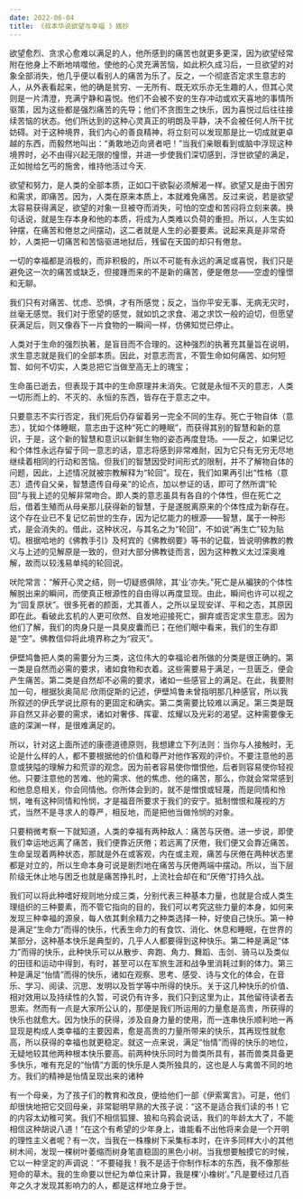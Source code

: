 ```yaml
---
date: 2022-06-04
title: 《叔本华说欲望与幸福 》摘抄
---
```


 

  欲望愈烈、贪求心愈难以满足的人，他所感到的痛苦也就更多更深，因为欲望经常附在他身上不断地啃噬他，使他的心灵充满苦恼，如此积久成习后，一旦欲望的对象全部消失，他几乎便以看别人的痛苦为乐了。反之，一个彻底否定求生意志的人，从外表看起来，他的确是贫穷、一无所有、既无欢乐亦无生趣的人，但其心灵则是一片清澄，充满宁静和喜悦。他们不会被不安的生存冲动或欢天喜地的事情所驱策，因为这些都是强烈痛苦的先导；他们不贪图生之快乐，因为喜悦过后往往接续苦恼的状态。他们所达到的这种心灵真正的明朗及平静，决不会被任何人所干扰妨碍。对于这种境界，我们内心的善良精神，将立刻可以发现那是比一切成就更卓越的东西，而毅然地叫出：“勇敢地迈向贤者吧！”当我们亲眼看到或脑中浮现这种境界时，必不由得兴起无限的憧憬，并进一步使我们深切感到，浮世欲望的满足，正如抛给乞丐的施舍，维持他活过今天.

 

 

欲望和努力，是人类的全部本质，正如口干欲裂必须解渴一样。欲望又是由于困穷和需求，即痛苦。因为，人类在原来本质上，本就难免痛苦。反过来说，若是欲望太容易获得满足，欲望的对象一旦被夺而消失，可怕的空虚和苦闷将立刻来袭。换句话说，就是生存本身和他的本质，将成为人类难以负荷的重担。所以，人生实如钟摆，在痛苦和倦怠之间摆动，这二者就是人生的必要要素。说起来真是非常奇妙，人类把一切痛苦和苦恼驱进地狱后，残留在天国的却只有倦怠。

 

 

一切的幸福都是消极的，而非积极的，所以不可能有永远的满足或喜悦，我们只是避免这一次的痛苦或缺乏，但接踵而来的不是新的痛苦，便是倦怠——空虚的憧憬和无聊。

 

 

我们只有对痛苦、忧虑、恐惧，才有所感觉；反之，当你平安无事、无病无灾时，丝毫无感觉。我们对于愿望的感觉，就如饥之求食、渴之求饮一般的迫切，但愿望获满足后，则又像吞下一片食物的一瞬间一样，仿佛知觉已停止。

 

 

人类对于生命的强烈执著，是盲目而不合理的。这种强烈的执著充其量旨在说明，求生意志就是我们的全部本质。因此，对意志而言，不管生命如何痛苦、如何短暂、如何不切实，人类总把它当做至高无上的瑰宝；

 

 

生命虽已逝去，但表现于其中的生命原理并未消失。它就是永恒不灭的意志，人类一切形而上的、不灭的、永恒的东西，皆存在于意志之中。

 

 

只要意志不实行否定，我们死后仍存留着另一完全不同的生存。死亡于物自体（意志），犹如个体睡眠，意志由于这种“死亡的睡眠”，而获得其别的智慧和新的意识，于是，这个新的智慧和意识以新鲜生物的姿态再度登场。——反之，如果记忆和个体性永远存留于同一意志的话，意志将感到非常难耐，因为它只有无穷无尽地继续着相同的行动和苦恼。但我们的智慧因受时间形式的限制，并不了解物自体的问题，因此，上述情况就被宗教解释为“轮回”。现在，我们如果再引出“性格（意志）遗传自父亲，智慧遗传自母亲”的论点，加以参证的话，即可了然所谓“轮回”与我上述的见解非常吻合。即人类的意志虽具有各自的个体性，但在死亡之后，借着生殖而从母亲那儿获得新的智慧，于是遂脱离原来的个体性成为新存在。这个存在业已不复记忆前世的生存，因为记忆能力的根源——智慧，属于一种形式，是会消失的。借此，这种状况，与其名之为“轮回”，不如说“再生亡”较为贴切。根据哈地的《佛教手引》及柯宾的《佛教纲要》等书的记载，皆说明佛教的教义与上述的见解原是一致的，但对大部分佛教徒而言，因为这种教义太过深奥难解，故而以较浅易单纯的轮回说。

 

 

吠陀常言：“解开心灵之结，则一切疑惑俱除，其‘业’亦失。”死亡是从褊狭的个体性解脱出来的瞬间，而使真正根源性的自由得以再度显现。由此，瞬间也许可以视之为“回复原状”。很多死者的颜面，尤其善人，之所以呈现安详、平和之态，其原因即在此。看破此玄机的人更可欣然、自发地迎接死亡，摒弃或否定求生意志。因为他们了解，我们的肉身只是一具臭皮囊而已；在他们眼中看来，我们的生存即是“空”。佛教信仰将此境界称之为“寂灭”。

 

 

伊壁鸠鲁把人类的需要分为三类，这位伟大的幸福论者所做的分类是很正确的。第一类是自然而必需的要求，诸如食物和衣着。这些需要易于满足，一旦匮乏，便会产生痛苦。第二类是自然却不必需的要求，诸如一些感官上的满足。在此，我要附加一句，根据狄奥简尼·欣雨促斯的记述，伊壁鸠鲁未曾指明那几种感官，所以我所叙述的伊氏学说比原有的更固定和确实。第二类需要比较难以满足。第三类是既非自然又非必要的需求，诸如对奢侈、挥霍、炫耀以及光彩的渴望。这种需要像无底的深渊一样，是很难满足的。

 

 

所以，针对这上面所述的康德道德原则，我想建立下列法则：当你与人接触时，无论是什么样的人，都不要根据他的价值和尊严对他作客观的评价。不要注意他的恶意或狭隘的理解力和荒谬的观念。因为前者容易使你憎恨他，后者则容易使你轻视他。只要注意他的苦难、他的需求、他的焦虑、他的痛苦，那么，你就会常常感到和他息息相关，你会同情他。你所体会到的，就不是憎恨或轻蔑，而是同情和怜悯，唯有这种同情和怜悯，才是福音所要求于我们的安宁。抵制憎恨和蔑视的方式，当然不是寻求人的尊严，相反地，而是把他当做怜悯的对象。

 

 

只要稍微考察一下就知道，人类的幸福有两种敌人：痛苦与厌倦。进一步说，即使我们幸运地远离了痛苦，我们便靠近厌倦；若远离了厌倦，我们便又会靠近痛苦。生命呈现着两种状态，那就是外在或客观，内在或主观，痛苦与厌倦在两种状态里都是对立的，所以生命本身可说是剧烈地在痛苦与厌倦两端中摆动。所以，当下层阶级无休止地与困乏也就是痛苦挣扎时，上流社会却在和“厌倦”打持久战。

 

 

我们可以将此种嗜好规则地分成三类，分别代表三种基本力量，也就是合成人类生理组织的三种要素，而不管它指向的目的，我们可以考究这些力量的本身，如何来发现三种幸福的源泉，每人依其剩余精力之种类选择一种，好使自己快乐。第一种是满足“生命力”而得的快乐，代表生命力的有食饮、消化、休息和睡眠，在世界的某部分，这种基本快乐是典型的，几乎人人都要得到这种快乐。第二种是满足“体力”而得的快乐，此种快乐可以从散步、奔跑、角力、舞蹈、击剑、骑马以及类似的田径和运动中得到，有时，甚至可以在军旅生涯和战争里消耗过剩的体力。第三种是满足“怡情”而得的快乐，诸如在观察、思考、感受、诗与文化的体会，在音乐、学习、阅读、沉思、发明以及哲学等中所得的快乐。关于这几种快乐的价值、相对效用以及持续性的久暂，可说仍有许多，我们只到这里为止，其他留待读者去思索。然而有一点是大家所公认的，那便是我们所运用的力量愈是高贵，所获得的快乐也就愈大。因为快乐的获得，涉及自身力量的使用，而一连串快乐顺利地一再显现是构成人类幸福的主要因素，愈是高贵的力量所带来的快乐，其再现性就愈高，所以获得的幸福也就更稳定。就这一点来说，满足“怡情”而得的快乐的地位，无疑地较其他两种根本快乐要高。前两种快乐同时为兽类所具有，甚而兽类具备更多快乐，唯有充足的“怡情”方面的快乐是人类所独具的，这也是人与禽兽不同的地方。我们的精神是怡情呈现出来的诸种

 

 

有一个母亲，为了孩子们的教育和改良，便给他们一部《伊索寓言》。可是，他们却很快地把它交回母亲，非常聪明早熟的大孩子说：“这不是适合我们读的书！它的内容太幼稚可笑。我们不相信狐狸、狼和乌鸦会说话，我们的年龄太大了，不能相信这种胡说八道！”在这个有希望的少年身上，谁能看不出他将来会是一个开明的理性主义者呢？有一次，当我在一株橡树下采集标本时，在许多同样大小的其他树木间，发现一棵树叶萎缩而树身笔直稳固的黑色小树。当我想要触摸它的时候，它以一种坚定的声调说：“不要碰我！我不是适于你制作标本的东西，我不像那些短命的草木。我的生命要以世纪为单位来计算，我是棵‘小橡树’。”凡是要经过几百年之久才发现其影响力的人，都是这样地立身于世。

 

 

 

















